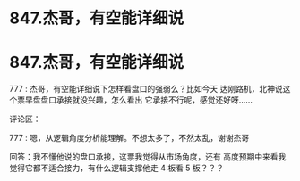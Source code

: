 # 847.杰哥，有空能详细说

# 847.杰哥，有空能详细说

777 : 杰哥，有空能详细说下怎样看盘口的强弱么？比如今天 达刚路机，北神说这个票早盘盘口承接就没兴趣，怎么看出 它承接不行呢，感觉还好呀……

评论区：

777 : 嗯，从逻辑角度分析能理解。不想太多了，不然太乱，谢谢杰哥

回答：我不懂他说的盘口承接，这票我觉得从市场角度，还有 高度预期中来看我觉得它都不适合接力，有什么逻辑支撑他走 4 板看 5 板？？？